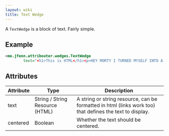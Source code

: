 ```yaml
---
layout: wiki
title: Text Wedge
---
```


A `TextWedge` is a block of text. Fairly simple.

## Example

```xml
<me.jfenn.attribouter.wedges.TextWedge
        text="<h1>This is HTML</h1><p>HEY MORTY I TURNED MYSELF INTO A PICKLE</p><p>I'M PICKLE RIIIIIIICK</p>" />
```

## Attributes

|Attribute|Type|Description|
|-----|-----|-----|
|text|String / String Resource (HTML)|A string or string resource, can be formatted in html (links work too) that defines the text to display.|
|centered|Boolean|Whether the text should be centered.|
